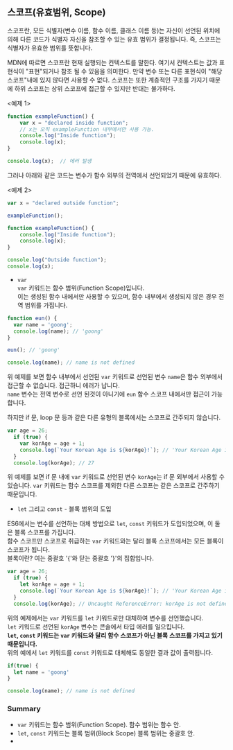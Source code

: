 ## 스코프(유효범위, Scope)

스코프란, 모든 식별자(변수 이름, 함수 이름, 클래스 이름 등)는 자신이 선언된 위치에 의해 다른 코드가 식별자 자신을 참조할 수 있는 유효 범위가 결정됩니다. 즉, 스코프는 식별자가 유효한 범위를 뜻합니다.

MDN에 따르면 스코프란 현재 실행되는 컨텍스트를 말한다. 여기서 컨텍스트는 값과 표현식이 "표현"되거나 참조 될 수 있음을 의미한다. 만약 변수 또는 다른 표현식이 "해당 스코프"내에 있지 않다면 사용할 수 없다. 스코프는 또한 계층적인 구조를 가지기 때문에 하위 스코프는 상위 스코프에 접근할 수 있지만 반대는 불가하다.

<예제 1>

```Javascript
function exampleFunction() {
    var x = "declared inside function";
    // x는 오직 exampleFunction 내부에서만 사용 가능.
    console.log("Inside function");
    console.log(x);
}

console.log(x);  // 에러 발생
```

그러나 아래와 같은 코드는 변수가 함수 외부의 전역에서 선언되었기 때문에 유효하다.

<예제 2>

```Javascript
var x = "declared outside function";

exampleFunction();

function exampleFunction() {
    console.log("Inside function");
    console.log(x);
}

console.log("Outside function");
console.log(x);
```

- `var`  
  `var` 키워드는 함수 범위(Function Scope)입니다.  
  이는 생성된 함수 내에서만 사용할 수 있으며, 함수 내부에서 생성되지 않은 경우 전역 범위를 가집니다.

```Javascript
function eun() {
  var name = 'goong';
  console.log(name); // 'goong'
}

eun(); // 'goong'

console.log(name); // name is not defined
```

위 예제를 보면 함수 내부에서 선언된 `var` 키워드로 선언된 변수 `name`은 함수 외부에서 접근할 수 없습니다. 접근하니 에러가 납니다.  
`name` 변수는 전역 변수로 선언 된것이 아니기에 `eun` 함수 스코프 내에서만 접근이 가능합니다.

하지만 if 문, loop 문 등과 같은 다른 유형의 블록에서는 스코프로 간주되지 않습니다.

```Javascript
var age = 26;
  if (true) {
    var korAge = age + 1;
    console.log(`Your Korean Age is ${korAge}!`); // 'Your Korean Age is 27!'
  }
  console.log(korAge); // 27
```

위 예제를 보면 if 문 내에 `var` 키워드로 선언된 변수 `korAge`는 if 문 외부에서 사용할 수 있습니다. `var` 키워드는 함수 스코프를 제외한 다른 스코프는 같은 스코프로 간주하기 때문입니다.

- `let` 그리고 `const` - 블록 범위의 도입

ES6에서는 변수를 선언하는 대체 방법으로 `let`, `const` 키워드가 도입되었으며, 이 둘은 블록 스코프를 가집니다.  
함수 스코프만 스코프로 취급하는 `var` 키워드와는 달리 블록 스코프에서는 모든 블록이 스코프가 됩니다.  
블록이란? 여는 중괄호 '{'와 닫는 중괄호 '}'의 집합입니다.

```Javascript
var age = 26;
  if (true) {
    let korAge = age + 1;
    console.log(`Your Korean Age is ${korAge}!`); // 'Your Korean Age is 27!'
  }
  console.log(korAge); // Uncaught ReferenceError: korAge is not defined
```

위의 예제에서는 `var` 키워드를 `let` 키워드로만 대체하여 변수를 선언했습니다.  
`let` 키워드로 선언된 `korAge` 변수는 콘솔에서 타입 에러를 일으킵니다.  
**`let`, `const` 키워드는 `var` 키워드와 달리 함수 스코프가 아닌 블록 스코프를 가지고 있기 때문입니다.**  
위의 예에서 `let` 키워드를 `const` 키워드로 대체해도 동일한 결과 값이 출력됩니다.

```Javascript
if(true) {
  let name = 'goong'
}

console.log(name); // name is not defined
```

### Summary

- `var` 키워드는 함수 범위(Function Scope). 함수 범위는 함수 안.
- `let`, `const` 키워드는 블록 범위(Block Scope) 블록 범위는 중괄호 안.
-
